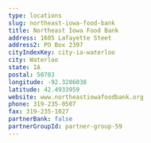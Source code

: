 ```yaml
---
type: locations
slug: northeast-iowa-food-bank
title: Northeast Iowa Food Bank
address: 1605 Lafayette Steet
address2: PO Box 2397
cityIndexKey: city-ia-waterloo
city: Waterloo
state: IA
postal: 50703
longitude: -92.3286038
latitude: 42.4933959
website: www.northeastiowafoodbank.org
phone: 319-235-0507
fax: 319-235-1027
partnerBank: false
partnerGroupId: partner-group-59
---
```

